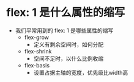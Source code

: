 # flex: 1 是什么属性的缩写
- 我们平常用到的 flex: 1 是哪些属性的缩写
    + flex-grow
        * 定义有剩余空间时，如何分配
    + flex-shrink
        * 空间不足时，以什么比例收缩
    + flex-basis
        * 设置占据主轴的宽度，优先级比width高